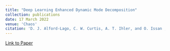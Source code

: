 ```yaml
---
title: "Deep Learning Enhanced Dynamic Mode Decomposition"
collection: publications
date: 17 March 2022
venue: 'Chaos'
citation: 'D. J. Alford-Lago, C. W. Curtis, A. T. Ihler, and O. Issan , "Deep learning enhanced dynamic mode decomposition", Chaos 32, 033116 (2022) https://doi.org/10.1063/5.0073893'
---
```


[Link to Paper](https://aip.scitation.org/doi/10.1063/5.0073893)


